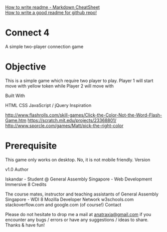 [How to write readme - Markdown CheatSheet](https://github.com/adam-p/markdown-here/wiki/Markdown-Cheatsheet)  
[How to write a good readme for github repo!](https://gist.github.com/PurpleBooth/109311bb0361f32d87a2)

# Connect 4
A simple two-player connection game

# Objective
This is a simple game which require two player to play.
Player 1 will start move with yellow token while Player 2 will move with 

Built With

HTML
CSS
JavaScript / jQuery
Inspiration

http://www.flashrolls.com/skill-games/Click-the-Color-Not-the-Word-Flash-Game.htm
https://scratch.mit.edu/projects/23368801/
http://www.sporcle.com/games/Matt/pick-the-right-color
# Prerequisite

This game only works on desktop.
No, it is not mobile friendly.
Version

v1.0
Author

Iskandar - Student @ General Assembly Singapore - Web Development Immersive 8
Credits

The course mates, instructor and teaching assistants of General Assembly Singapore - WDI 8
Mozilla Developer Network
w3schools.com
stackoverflow.com
and google.com (of course!)
Contact

Please do not hesitate to drop me a mail at anatraxia@gmail.com if you encounter any bugs / errors or have any suggestions / ideas to share. Thanks & have fun!
